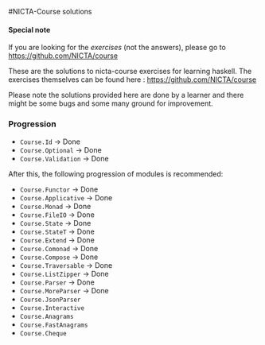 #NICTA-Course solutions

#### Special note

If you are looking for the *exercises* (not the answers), please go to
https://github.com/NICTA/course

These are the solutions to nicta-course exercises for learning haskell.
The exercises themselves can be found here : https://github.com/NICTA/course

Please note the solutions provided here are done by a learner and there might be some
bugs and some many ground for improvement.


### Progression

* `Course.Id` -> Done
* `Course.Optional` -> Done
* `Course.Validation` -> Done

After this, the following progression of modules is recommended:

* `Course.Functor` -> Done
* `Course.Applicative` -> Done
* `Course.Monad`  -> Done
* `Course.FileIO` -> Done
* `Course.State` -> Done
* `Course.StateT` -> Done
* `Course.Extend` -> Done
* `Course.Comonad` -> Done
* `Course.Compose` -> Done
* `Course.Traversable` -> Done
* `Course.ListZipper` -> Done
* `Course.Parser` -> Done
* `Course.MoreParser` -> Done
* `Course.JsonParser`
* `Course.Interactive`
* `Course.Anagrams`
* `Course.FastAnagrams`
* `Course.Cheque`
